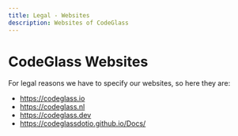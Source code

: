 ```yaml
---
title: Legal - Websites
description: Websites of CodeGlass
---
```


# CodeGlass Websites
For legal reasons we have to specify our websites, so here they are:

- https://codeglass.io
- https://codeglass.nl 
- https://codeglass.dev
- https://codeglassdotio.github.io/Docs/
